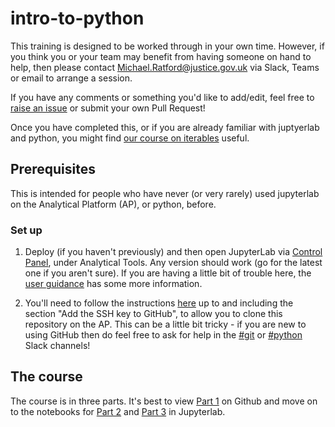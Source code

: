 # intro-to-python

This training is designed to be worked through in your own time. However, if you think you or your team may benefit from having someone on hand to help, then please contact Michael.Ratford@justice.gov.uk via Slack, Teams or email to arrange a session.

If you have any comments or something you'd like to add/edit, feel free to [raise an issue](https://github.com/moj-analytical-services/intro-to-python/issues) or submit your own Pull Request!

Once you have completed this, or if you are already familiar with juptyerlab and python, you might find [our course on iterables](https://github.com/moj-analytical-services/python-training-iterables) useful.

## Prerequisites

This is intended for people who have never (or very rarely) used jupyterlab on the Analytical Platform (AP), or python, before.

### Set up

1. Deploy (if you haven't previously) and then open JupyterLab via [Control Panel](https://controlpanel.services.analytical-platform.service.justice.gov.uk/), under Analytical Tools. Any version should work (go for the latest one if you aren't sure). If you are having a little bit of trouble here, the [user guidance](https://user-guidance.services.alpha.mojanalytics.xyz/tools/control-panel.html#control-panel) has some more information.

2. You'll need to follow the instructions [here](https://user-guidance.services.alpha.mojanalytics.xyz/github/set-up-github.html#jupyterlab) up to and including the section "Add the SSH key to GitHub", to allow you to clone this repository on the AP. This can be a little bit tricky - if you are new to using GitHub then do feel free to ask for help in the [#git](https://asdslack.slack.com/archives/C4VF9PRLK) or [#python](https://asdslack.slack.com/archives/C1Q09V86S) Slack channels!

## The course

The course is in three parts. It's best to view [Part 1](Part_1_Jupyterlab.md) on Github and move on to the notebooks for [Part 2](Part_2_Python.ipynb) and [Part 3](Part_3_Pandas.ipynb) in Jupyterlab.


